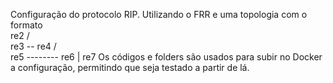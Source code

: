 Configuração do protocolo RIP. Utilizando o FRR e uma topologia com o formato    
      re2
      /  \
    re3 -- re4
   /        \
 re5 -------- re6
       |
      re7
Os códigos e folders são usados para subir no Docker a configuração, permitindo que seja testado a partir de lá.
